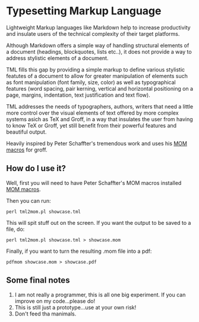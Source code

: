 # Typesetting Markup Language

Lightweight Markup languages like Markdown help to increase productivity and insulate users of the technical complexity of their target platforms.

Although Markdown offers a simple way of handling structural elements of a document (headings, blockquotes, lists etc..), it does not provide a way to address stylistic elements of a document.

TML fills this gap by providing a simple markup to define various stylistic featutes of a document to allow for greater manipulation of elements such as font manipulation (font family, size, color) as well as typographical features (word spacing, pair kerning, vertical and horizontal positioning on a page, margins, indentation, text justification and text flow).

TML addresses the needs of typographers, authors, writers that need a little more control over the visual elements of text offered by more complex systems asich as TeX and Groff, in a way that insulates the user from having to know TeX or Groff, yet still benefit from their powerful features and beautiful output. 

Heavily inspired by Peter Schaffter's tremendous work and uses his [MOM macros](www.schaffter.ca/mom/mom-01.html) for groff.

## How do I use it?

Well, first you will need to have Peter Schaffter's MOM macros installed [MOM macros](www.schaffter.ca/mom/mom-01.html).

Then you can run:

`perl tml2mom.pl showcase.tml`

This will spit stuff out on the screen. If you want the output to be saved to a file, do:

`perl tml2mom.pl showcase.tml > showcase.mom`

Finally, if you want to turn the resulting .mom file into a pdf:

`pdfmom showcase.mom > showcase.pdf`

## Some final notes

1. I am not really a programmer, this is all one big experiment. If you can improve on my code...please do!
2. This is still just a prototype...use at your own risk!
3. Don't feed tha manimals.
